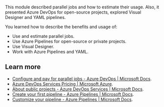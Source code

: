 This module described parallel jobs and how to estimate their usage. Also, it presented Azure DevOps for open-source projects, explored Visual Designer and YAML pipelines.

You learned how to describe the benefits and usage of:

 -  Use and estimate parallel jobs.
 -  Use Azure Pipelines for open-source or private projects.
 -  Use Visual Designer.
 -  Work with Azure Pipelines and YAML.

## Learn more

 -  [Configure and pay for parallel jobs - Azure DevOps \| Microsoft Docs](/azure/devops/pipelines/licensing/concurrent-jobs).
 -  [Azure DevOps Services Pricing \| Microsoft Azure](https://azure.microsoft.com/pricing/details/devops/azure-devops-services).
 -  [About public projects - Azure DevOps Services \| Microsoft Docs](/azure/devops/organizations/public/about-public-projects).
 -  [Create your first pipeline - Azure Pipelines \| Microsoft Docs](/azure/devops/pipelines/create-first-pipeline).
 -  [Customize your pipeline - Azure Pipelines \| Microsoft Docs](/azure/devops/pipelines/customize-pipeline).
